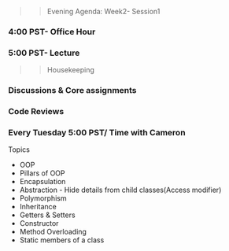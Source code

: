 >> Evening Agenda:  Week2- Session1 
### 4:00 PST-  Office Hour
### 5:00 PST-  Lecture
>>Housekeeping
### Discussions & Core assignments
### Code Reviews
### Every Tuesday 5:00 PST/ Time with Cameron 
Topics 
- OOP
- Pillars of OOP
- Encapsulation 
- Abstraction - Hide details from child classes(Access modifier)
- Polymorphism 
- Inheritance
- Getters & Setters
- Constructor
- Method Overloading 
- Static members of a class 